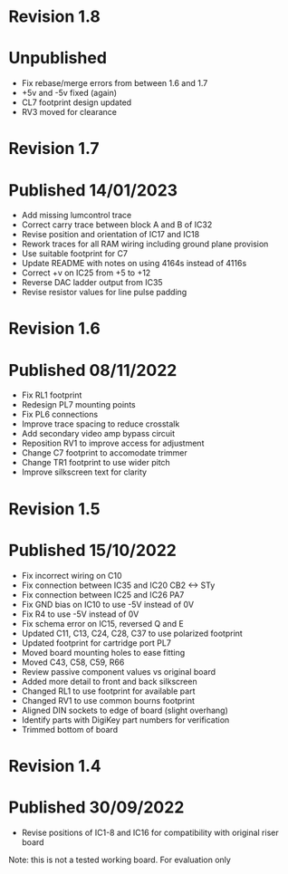 # Revision 1.8 #
# Unpublished

* Fix rebase/merge errors from between 1.6 and 1.7
* +5v and -5v fixed (again)
* CL7 footprint design updated 
* RV3 moved for clearance

# Revision 1.7 #
# Published 14/01/2023 

* Add missing lumcontrol trace
* Correct carry trace between block A and B of IC32
* Revise position and orientation of IC17 and IC18
* Rework traces for all RAM wiring including ground plane provision
* Use suitable footprint for C7
* Update README with notes on using 4164s instead of 4116s
* Correct +v on IC25 from +5 to +12
* Reverse DAC ladder output from IC35
* Revise resistor values for line pulse padding

# Revision 1.6 #
# Published 08/11/2022

* Fix RL1 footprint
* Redesign PL7 mounting points
* Fix PL6 connections
* Improve trace spacing to reduce crosstalk
* Add secondary video amp bypass circuit
* Reposition RV1 to improve access for adjustment
* Change C7 footprint to accomodate trimmer
* Change TR1 footprint to use wider pitch
* Improve silkscreen text for clarity

# Revision 1.5 #
# Published 15/10/2022

* Fix incorrect wiring on C10
* Fix connection between IC35 and IC20 CB2 <-> STy
* Fix connection between IC25 and IC26 PA7
* Fix GND bias on IC10 to use -5V instead of 0V
* Fix R4 to use -5V instead of 0V
* Fix schema error on IC15, reversed Q and E
* Updated C11, C13, C24, C28, C37 to use polarized footprint
* Updated footprint for cartridge port PL7
* Moved board mounting holes to ease fitting
* Moved C43, C58, C59, R66
* Review passive component values vs original board
* Added more detail to front and back silkscreen
* Changed RL1 to use footprint for available part
* Changed RV1 to use common bourns footprint
* Aligned DIN sockets to edge of board (slight overhang)
* Identify parts with DigiKey part numbers for verification
* Trimmed bottom of board

# Revision 1.4 #
# Published 30/09/2022

* Revise positions of IC1-8 and IC16 for compatibility with original riser board

Note: this is not a tested working board. For evaluation only